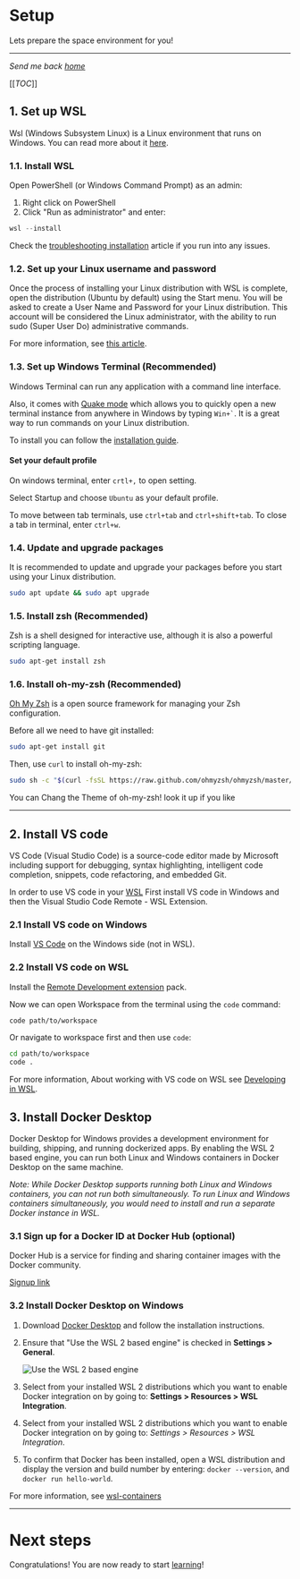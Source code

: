# Setup

Lets prepare the space environment for you!

---
*Send me back [home](home)*

[[*TOC*]]

## 1. Set up WSL

Wsl (Windows Subsystem Linux) is a Linux environment that runs on Windows.
You can read more about it [here](https://docs.microsoft.com/en-us/windows/wsl/about).

### 1.1. Install WSL

Open PowerShell (or Windows Command Prompt) as an admin:

1. Right click on PowerShell
2. Click "Run as administrator" and enter:

```PowerShell
wsl --install
```

Check the [troubleshooting installation](https://docs.microsoft.com/en-us/windows/wsl/troubleshooting) article if you run into any issues.

### 1.2. Set up your Linux username and password

Once the process of installing your Linux distribution with WSL is complete, open the distribution (Ubuntu by default) using the Start menu. You will be asked to create a User Name and Password for your Linux distribution.
This account will be considered the Linux administrator, with the ability to run sudo (Super User Do) administrative commands.

For more information, see [this article](https://docs.microsoft.com/en-us/windows/wsl/setup/environment#set-up-your-linux-username-and-password).

### 1.3. Set up Windows Terminal (Recommended)

Windows Terminal can run any application with a command line interface.

Also, it comes with [Quake mode](https://devblogs.microsoft.com/commandline/windows-terminal-preview-1-9-release/#quake-mode) which allows you to quickly open a new terminal instance from anywhere in Windows by typing `` Win+` ``.
It is a great way to run commands on your Linux distribution.

To install you can follow the [installation guide](https://docs.microsoft.com/en-us/windows/terminal/install#invoke-the-command-palette).

#### **Set your default profile**

On windows terminal, enter `crtl+,` to open setting.

Select Startup and choose `Ubuntu` as your default profile.

To move between tab terminals, use `ctrl+tab` and `ctrl+shift+tab`.
To close a tab in terminal, enter `ctrl+w`.

### 1.4. Update and upgrade packages

It is recommended to update and upgrade your packages before you start using your Linux distribution.

```bash
sudo apt update && sudo apt upgrade
```

### 1.5. Install zsh (Recommended)

Zsh is a shell designed for interactive use, although it is also a powerful scripting language.

```bash
sudo apt-get install zsh
```

### 1.6. Install oh-my-zsh (Recommended)

[Oh My Zsh](https://ohmyz.sh/) is a open source framework for managing your Zsh configuration.

Before all we need to have git installed:

```bash
sudo apt-get install git
```

Then, use `curl` to install oh-my-zsh:

```bash
sudo sh -c "$(curl -fsSL https://raw.github.com/ohmyzsh/ohmyzsh/master/tools/install.sh)"
```

You can Chang the Theme of oh-my-zsh! look it up if you like

---

## 2. Install VS code

VS Code (Visual Studio Code) is a source-code editor made by Microsoft including support for debugging, syntax highlighting, intelligent code completion, snippets, code refactoring, and embedded Git.

In order to use VS code in your [WSL](#1-set-up-wsl-optional) First install VS code in Windows and then the Visual Studio Code Remote - WSL Extension.

### 2.1 Install VS code on Windows

Install [VS Code](https://code.visualstudio.com/) on the Windows side (not in WSL).

### 2.2 Install VS code on WSL

Install the [Remote Development extension](https://marketplace.visualstudio.com/items?itemName=ms-vscode-remote.vscode-remote-extensionpack) pack.

Now we can open Workspace from the terminal using the `code` command:

```bash
code path/to/workspace
```

Or navigate to workspace first and then use `code`:

```bash
cd path/to/workspace
code .
```

For more information, About working with VS code on WSL see [Developing in WSL](https://code.visualstudio.com/docs/remote/wsl).

## 3. Install Docker Desktop

Docker Desktop for Windows provides a development environment for building, shipping, and running dockerized apps. By enabling the WSL 2 based engine, you can run both Linux and Windows containers in Docker Desktop on the same machine.

*Note: While Docker Desktop supports running both Linux and Windows containers, you can not run both simultaneously. To run Linux and Windows containers simultaneously, you would need to install and run a separate Docker instance in WSL.*

### 3.1 Sign up for a Docker ID at Docker Hub (optional)

Docker Hub is a service for finding and sharing container images with the Docker community.

[Signup link](https://hub.docker.com/signup/)

### 3.2 Install Docker Desktop on Windows

1. Download [Docker Desktop](https://docs.docker.com/docker-for-windows/wsl/#download) and follow the installation instructions.

2. Ensure that "Use the WSL 2 based engine" is checked in **Settings > General**.

    ![Use the WSL 2 based engine](https://docs.microsoft.com/en-us/windows/wsl/media/docker-running.png)

3. Select from your installed WSL 2 distributions which you want to enable Docker integration on by going to: **Settings > Resources > WSL Integration**.

4. Select from your installed WSL 2 distributions which you want to enable Docker integration on by going to: *Settings > Resources > WSL Integration*.

5. To confirm that Docker has been installed, open a WSL distribution and display the version and build number by entering: `docker --version`, and `docker run hello-world`.

For more information, see [wsl-containers](https://docs.microsoft.com/en-us/windows/wsl/tutorials/wsl-containers)

---

# Next steps

Congratulations! You are now ready to start [learning](Workflow/Workflow)!
